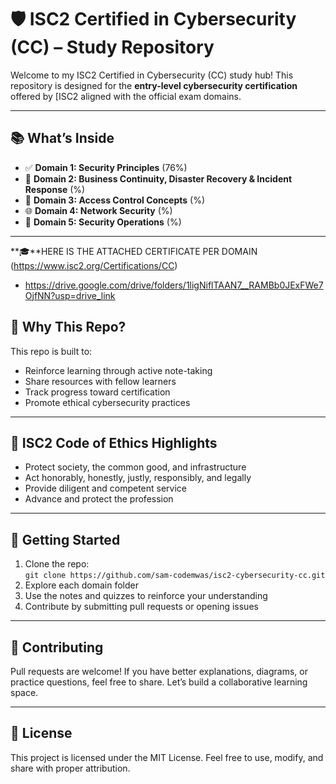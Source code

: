 # 🛡️ ISC2 Certified in Cybersecurity (CC) – Study Repository

Welcome to my ISC2 Certified in Cybersecurity (CC) study hub! This repository is designed  for the **entry-level cybersecurity certification** offered by [ISC2
aligned with the official exam domains.

 
---

## 📚 What’s Inside

- ✅ **Domain 1: Security Principles** (76%)
- 🔄 **Domain 2: Business Continuity, Disaster Recovery & Incident Response** (%)
- 🔐 **Domain 3: Access Control Concepts** (%)
- 🌐 **Domain 4: Network Security** (%)
- 🧭 **Domain 5: Security Operations** (%)

---
**🎓**HERE IS THE ATTACHED CERTIFICATE PER DOMAIN
(https://www.isc2.org/Certifications/CC)
- https://drive.google.com/drive/folders/1ligNiflTAAN7__RAMBb0JExFWe7OjfNN?usp=drive_link


## 🧠 Why This Repo?

This repo is built to:
- Reinforce learning through active note-taking
- Share resources with fellow learners
- Track progress toward certification
- Promote ethical cybersecurity practices

---

## 🧾 ISC2 Code of Ethics Highlights

- Protect society, the common good, and infrastructure
- Act honorably, honestly, justly, responsibly, and legally
- Provide diligent and competent service
- Advance and protect the profession

---

## 🚀 Getting Started

1. Clone the repo:  
   `git clone https://github.com/sam-codemwas/isc2-cybersecurity-cc.git`
2. Explore each domain folder
3. Use the notes and quizzes to reinforce your understanding
4. Contribute by submitting pull requests or opening issues

---

## 🤝 Contributing

Pull requests are welcome! If you have better explanations, diagrams, or practice questions, feel free to share. Let’s build a collaborative learning space.

---

## 📌 License

This project is licensed under the MIT License. Feel free to use, modify, and share with proper attribution.

